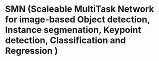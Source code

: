 # SMN (Scaleable MultiTask Network for image-based Object detection, Instance segmenation, Keypoint detection, Classification and Regression )

